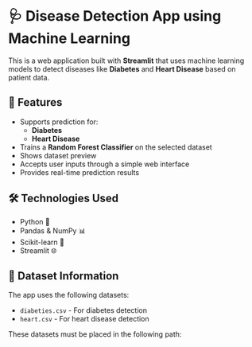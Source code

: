 # 🩺 Disease Detection App using Machine Learning

This is a web application built with **Streamlit** that uses machine learning models to detect diseases like **Diabetes** and **Heart Disease** based on patient data.

## 🚀 Features

- Supports prediction for:
  - **Diabetes**
  - **Heart Disease**
- Trains a **Random Forest Classifier** on the selected dataset
- Shows dataset preview
- Accepts user inputs through a simple web interface
- Provides real-time prediction results

## 🛠️ Technologies Used

- Python 🐍
- Pandas & NumPy 📊
- Scikit-learn 🤖
- Streamlit 🌐

## 📂 Dataset Information

The app uses the following datasets:

- `diabeties.csv` - For diabetes detection
- `heart.csv` - For heart disease detection

These datasets must be placed in the following path:

